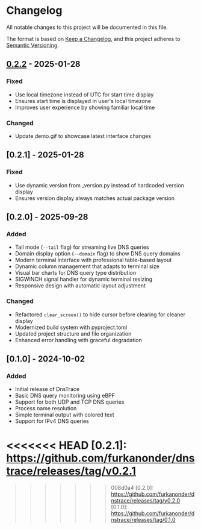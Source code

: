 # Changelog

All notable changes to this project will be documented in this file.

The format is based on [Keep a Changelog](https://keepachangelog.com/en/1.0.0/), and
this project adheres to [Semantic Versioning](https://semver.org/spec/v2.0.0.html).

## [0.2.2] - 2025-01-28

### Fixed

- Use local timezone instead of UTC for start time display
- Ensures start time is displayed in user's local timezone
- Improves user experience by showing familiar local time

### Changed

- Update demo.gif to showcase latest interface changes

## [0.2.1] - 2025-01-28

### Fixed

- Use dynamic version from _version.py instead of hardcoded version display
- Ensures version display always matches actual package version

## [0.2.0] - 2025-09-28

### Added

- Tail mode (`--tail` flag) for streaming live DNS queries
- Domain display option (`--domain` flag) to show DNS query domains
- Modern terminal interface with professional table-based layout
- Dynamic column management that adapts to terminal size
- Visual bar charts for DNS query type distribution
- SIGWINCH signal handler for dynamic terminal resizing
- Responsive design with automatic layout adjustment

### Changed

- Refactored `clear_screen()` to hide cursor before clearing for cleaner display
- Modernized build system with pyproject.toml
- Updated project structure and file organization
- Enhanced error handling with graceful degradation

## [0.1.0] - 2024-10-02

### Added

- Initial release of DnsTrace
- Basic DNS query monitoring using eBPF
- Support for both UDP and TCP DNS queries
- Process name resolution
- Simple terminal output with colored text
- Support for IPv4 DNS queries

<<<<<<< HEAD
[0.2.1]: https://github.com/furkanonder/dnstrace/releases/tag/v0.2.1
=======
[0.2.2]: https://github.com/furkanonder/dnstrace/releases/tag/v0.2.2
>>>>>>> 008d0a4
[0.2.0]: https://github.com/furkanonder/dnstrace/releases/tag/v0.2.0
[0.1.0]: https://github.com/furkanonder/dnstrace/releases/tag/0.1.0

